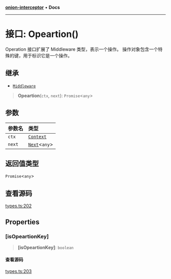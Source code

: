 [**onion-interceptor**](../README.md) • **Docs**

***

# 接口: Opeartion()

Operation 接口扩展了 Middleware 类型，表示一个操作。
操作对象包含一个特殊的键，用于标识它是一个操作。

## 继承

- [`Middleware`](Middleware.md)

> **Opeartion**(`ctx`, `next`): `Promise`\<`any`\>

## 参数

| 参数名 | 类型 |
| :------ | :------ |
| `ctx` | [`Context`](Context.md) |
| `next` | [`Next`](Next.md)\<`any`\> |

## 返回值类型

`Promise`\<`any`\>

## 查看源码

[types.ts:202](https://github.com/coverjs/onion-interceptor/blob/0d4864b4abe76f2775e8aa0322864f4fcb048baa/packages/core/src/types.ts#L202)

## Properties

### \[isOpeartionKey\]

> **\[isOpeartionKey\]**: `boolean`

#### 查看源码

[types.ts:203](https://github.com/coverjs/onion-interceptor/blob/0d4864b4abe76f2775e8aa0322864f4fcb048baa/packages/core/src/types.ts#L203)
